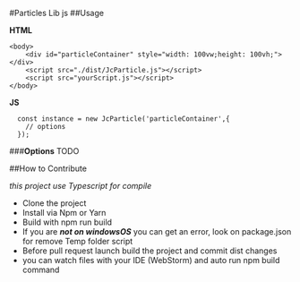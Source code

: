 #Particles Lib js
##Usage

**HTML**
```
<body>
    <div id="particleContainer" style="width: 100vw;height: 100vh;"></div>
    <script src="./dist/JcParticle.js"></script>
    <script src="yourScript.js"></script>
</body>
```
**JS**
```
  const instance = new JcParticle('particleContainer',{
    // options
  });
```
###**Options**
TODO

##How to Contribute

_this project use Typescript for compile_

* Clone the project
* Install via Npm or Yarn
* Build with npm run build
* If you are ___not on windowsOS___ you can get an error, look on package.json for remove Temp folder script
* Before pull request launch build the project and commit dist changes
* you can watch files with your IDE (WebStorm) and auto run npm build command
